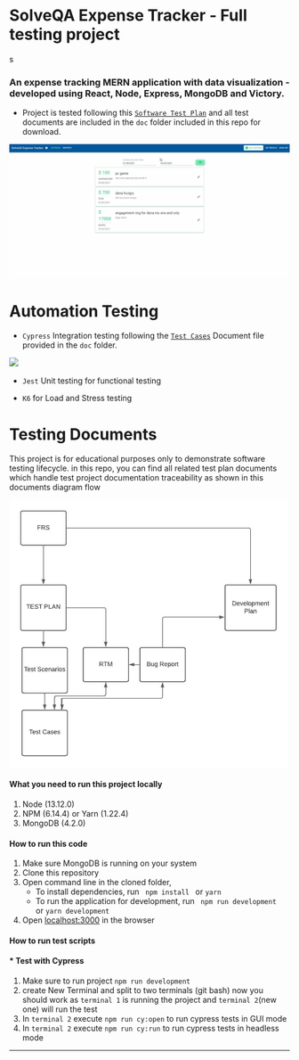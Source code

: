 # SolveQA Expense Tracker - Full testing project
s
### An expense tracking MERN application with data visualization - developed using React, Node, Express, MongoDB and Victory.

* Project is tested following this [`Software Test Plan`](https://github.com/orensrauch/solveqa-expense-tracker/raw/main/doc/Expense-Tracker-Test-Plan.docx) and all test documents are included in the `doc` folder included in this repo for download.

![](https://github.com/orensrauch/solveqa-expense-tracker/blob/main/client/assets/githubAssets/ExpenseTracker1.gif?raw=true)

# Automation Testing

* `Cypress` Integration testing following the [`Test Cases`](https://github.com/orensrauch/solveqa-expense-tracker/tree/main/doc) Document file provided in the `doc` folder.

![](https://github.com/orensrauch/solveqa-expense-tracker/blob/main/client/assets/githubAssets/solveqa-cypress-demo.gif=100x100)

* `Jest` Unit testing for functional testing

* `K6` for Load and Stress testing

# Testing Documents

This project is for educational purposes only to demonstrate software testing lifecycle.
in this repo, you can find all related test plan documents which handle test project documentation traceability as shown in this documents diagram flow

<img src="https://github.com/orensrauch/solveqa-expense-tracker/blob/main/doc/DocumentsDiagram.jpeg" alt="software testing documents diagram flow" width="500"/>

#### What you need to run this project locally
1. Node (13.12.0)
2. NPM (6.14.4) or Yarn (1.22.4)
3. MongoDB (4.2.0)

####  How to run this code
1. Make sure MongoDB is running on your system
2. Clone this repository
3. Open command line in the cloned folder,
   - To install dependencies, run ```  npm install  ``` or ``` yarn ```
   - To run the application for development, run ```  npm run development  ``` or ``` yarn development ```
4. Open [localhost:3000](http://localhost:3000/) in the browser

#### How to run test scripts
#### * Test with Cypress
1. Make sure to run project `npm run development`
2. create New Terminal and split to two terminals (git bash) 
now you should work as `terminal 1` is running the project and `terminal 2`(new one) will run the test
3. In `terminal 2` execute `npm run cy:open` to run cypress tests in GUI mode
4. In `terminal 2` execute `npm run cy:run` to run cypress tests in headless mode
----